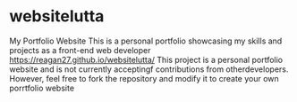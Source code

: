 # websitelutta
My Portfolio Website 
This is a personal portfolio showcasing my skills and projects as a front-end web developer https://reagan27.github.io/websitelutta/ 
This project is a personal portfolio website and is not currently acceptingf contributions from otherdevelopers. However, feel free to fork the repository and modify it to create your own porrtfolio website 
